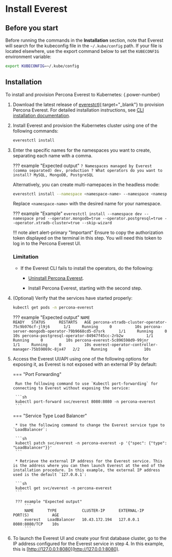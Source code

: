 # Install Everest

## Before you start

Before running the commands in the **Installation** section, note that Everest will search for the kubeconfig file in the `~/.kube/config` path. If your file is located elsewhere, use the export command below to set the `KUBECONFIG` environment variable: 
    
```sh
export KUBECONFIG=~/.kube/config
```

## Installation

To install and provision Percona Everest to Kubernetes:
{.power-number}

1. Download the latest release of [everestctl](https://github.com/percona/percona-everest-cli/releases/latest){:target="_blank"} to provision Percona Everest. For detailed installation instructions, see [CLI installation documentation](../install/installEverestCLI).

2. Install Everest and provision the Kubernetes cluster using one of the following commands:
  
    ```sh
    everestctl install
    ```

3. Enter the specific names for the namespaces you want to create, separating each name with a comma.

    ??? example "Expected output"
        ```
        ? Namespaces managed by Everest (comma separated) dev, production
        ? What operators do you want to install? MySQL, MongoDB, PostgreSQL        
        ```

    Alternatively, you can create multi-namepaces in the headless mode:

    ```sh
    everestctl install --namespace <namespace-name> --namespace <namespace-name> --operator.mongodb=true --operator.postgresql=true --operator.xtradb-cluster=true --skip-wizard
    ```
    Replace `<namespace-name>` with the desired name for your namespace.

    ??? example "Example"
        ```
        everestctl install --namespace dev --namespace prod --operator.mongodb=true --operator.postgresql=true --operator.xtradb-cluster=true --skip-wizard
        ```

    !!! note alert alert-primary "Important"
        Ensure to copy the authorization token displayed on the terminal in this step. You will need this token to log in to the Percona Everest UI.    



    ### Limitation
        
    * If the Everest CLI fails to install the operators, do the following:
        
        * [Uninstall Percona Everest](uninstallEverest.md).
        
        * Install Percona Everest, starting with the second step.


3. (Optional) Verify that the services have started properly:
    
    ```sh
    kubectl get pods -n percona-everest
    ```        
    ??? example "Expected output"
        ```
        NAME                                                  READY   STATUS      RESTARTS   AGE
        percona-xtradb-cluster-operator-75c9b976cf-jl9j6      1/1     Running     0          10s
        percona-server-mongodb-operator-79b9668cd5-d7srk      1/1     Running     0          10s
        percona-postgresql-operator-84947f45cc-2rb2w          1/1     Running     0          10s
        percona-everest-5c896598d9-99jnr                      1/1     Running     0          10s
        everest-operator-controller-manager-75b59869c-8jx47   2/2     Running     0          10s
        ```

4. Access the Everest UI/API using one of the following options for exposing it, as Everest is not exposed with an external IP by default:

    === "Port Forwarding"

        Run the following command to use `Kubectl port-forwarding` for connecting to Everest without exposing the service:
        
        ```sh
        kubectl port-forward svc/everest 8080:8080 -n percona-everest
        ``` 

    === "Service Type Load Balancer"

        * Use the following command to change the Everest service type to `LoadBalancer`:
            
        ```sh
        kubectl patch svc/everest -n percona-everest -p '{"spec": {"type": "LoadBalancer"}}'
        ```
            
        * Retrieve the external IP address for the Everest service. This is the address where you can then launch Everest at the end of the installation procedure. In this example, the external IP address used is the default `127.0.0.1`:  
        
        ```sh 
        kubectl get svc/everest -n percona-everest
        ```
            
        ??? example "Expected output"
            ```
            NAME      TYPE           CLUSTER-IP      EXTERNAL-IP     PORT(S)          AGE
            everest   LoadBalancer   10.43.172.194   127.0.0.1       8080:8080/TCP    10s
            ```

5. To launch the Everest UI and create your first database cluster, go to the IP address configured for the Everest service in step 4. In this example, this is [http://127.0.0.1:8080](http://127.0.0.1:8080).

